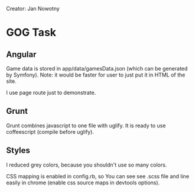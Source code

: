 Creator: Jan Nowotny

<h1>GOG Task</h1>

<h2>Angular</h2>

Game data is stored in app/data/gamesData.json (which can be generated by Symfony).
Note: it would be faster for user to just put it in HTML of the site.

I use page route just to demonstrate.

<h2>Grunt</h2>

Grunt combines javascript to one file with uglify.
It is ready to use coffeescript (compile before uglify).

<h2>Styles</h2>

I reduced grey colors, because you shouldn't use so many colors.

CSS mapping is enabled in config.rb, so You can see see .scss file and line easily in chrome (enable css source maps in devtools options).